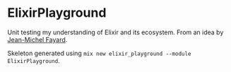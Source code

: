 # ElixirPlayground

Unit testing my understanding of Elixir and its ecosystem. From an idea by
[Jean-Michel Fayard](https://dev.to/jmfayard/unit-test-your-knowledge-13j).

Skeleton generated using `mix new elixir_playground --module ElixirPlayground`.
